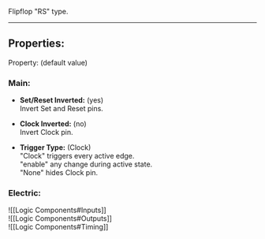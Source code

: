 Flipflop "RS" type.

---

## Properties:
Property: (default value)

### Main:
- **Set/Reset Inverted:** (yes)<br>
   Invert Set and Reset pins.<br>

- **Clock Inverted:** (no)<br>
   Invert Clock pin.<br>

- **Trigger Type:** (Clock)<br>
   "Clock" triggers every active edge.<br>
   "enable" any change during active state.<br>
   "None" hides Clock pin.<br>

### Electric:
![[Logic Components#Inputs]]<br>
![[Logic Components#Outputs]]<br>
![[Logic Components#Timing]]<br>
